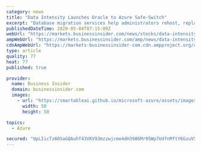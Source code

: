 ```yaml
---
category: news
title: "Data Intensity Launches Oracle to Azure Safe-Switch"
excerpt: "Database migration services help administrators rehost, replatform, or refactor legacy databases CHELMSFORD, United Kingdom, May 4, 2020"
publishedDateTime: 2020-05-04T07:15:00Z
webUrl: "https://markets.businessinsider.com/news/stocks/data-intensity-launches-oracle-to-azure-safe-switch-1029158976"
ampWebUrl: "https://markets.businessinsider.com/amp/news/data-intensity-launches-oracle-to-azure-safe-switch-1029158976"
cdnAmpWebUrl: "https://markets-businessinsider-com.cdn.ampproject.org/c/s/markets.businessinsider.com/amp/news/data-intensity-launches-oracle-to-azure-safe-switch-1029158976"
type: article
quality: 77
heat: 77
published: true

provider:
  name: Business Insider
  domain: businessinsider.com
  images:
    - url: "https://smartableai.github.io/microsoft-azure/assets/images/organizations/businessinsider.com-50x50.jpg"
      width: 50
      height: 50

topics:
  - Azure

secured: "UpLIicTz6OSaGQAuhf43VKV93mzzwjcme4dH3986Mr95Wp7UdfnMftY6GzuVSuD5Qp4nFb1zuUxiDXb2g6Y6lwylINHvgAzLTrMB/Im4Y1rYx51MhR3kcJGQkOKWIRXN4QhwdQjOEwJqxM0hLxQX0H+yf/zHg30/HsvHEITyzcPLILk+XxKMtLNOAam51YWJWEO2zOrsk6tQDTcpgSlOeGIX3AcOteMGXf+u4X+4J3SQY3/KTXYCBSImfoTCCKQaQrdoTjJbHfY9pduoXCTlWJVh3YwLyi5drWkT4SFItlyOCs4+t1La6eWA/L11owXq3boafogXd1mbKNF/XMu3yQZ5uW4dIWhrLEX1VtDBa2ZV7Qpb+LHWhAfPjoiolXlbAUkumChK0Z1xlUcucoMGNpOoiZS4o0EYaLRv2tXmuVcepaUrgk2DNR9wUlLV93Ci7H07ONO8DBhOfx4mnOHiTbLEEYMSObcDgb96dtIvJzk=;jW7/d8mbfhO25iKShrzyZQ=="
---
```


